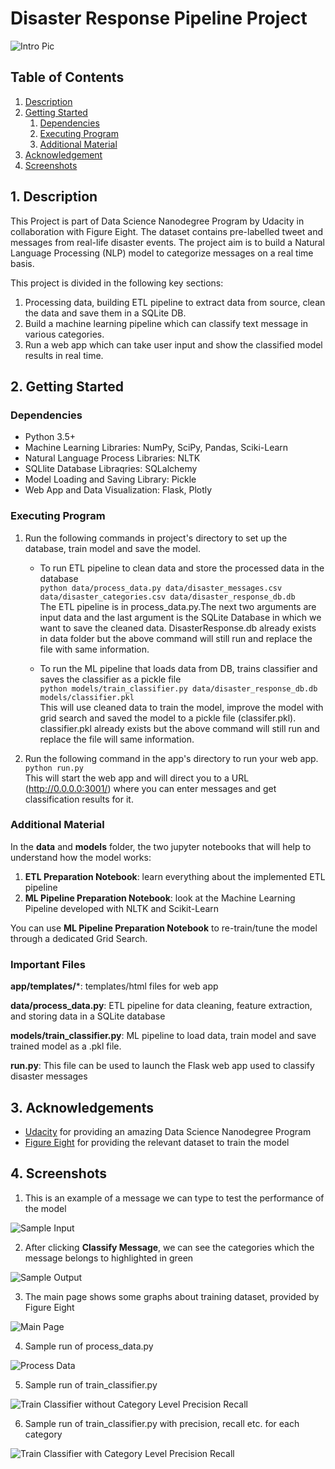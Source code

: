 # Disaster Response Pipeline Project

![Intro Pic](screenshots/intro.png)


## Table of Contents
1. [Description](#description)
2. [Getting Started](#getting_started)
	1. [Dependencies](#dependencies)
	2. [Executing Program](#execution)
	3. [Additional Material](#material)
3. [Acknowledgement](#acknowledgement)
4. [Screenshots](#screenshots)

<a name="descripton"></a>
## 1. Description

This Project is part of Data Science Nanodegree Program by Udacity in collaboration with Figure Eight. The dataset contains pre-labelled tweet and messages from real-life disaster events. The project aim is to build a Natural Language Processing (NLP) model to categorize messages on a real time basis.

This project is divided in the following key sections:

1. Processing data, building ETL pipeline to extract data from source, clean the data and save them in a SQLite DB.
2. Build a machine learning pipeline which can classify text message in various categories.
3. Run a web app which can take user input and show the classified model results in real time.

<a name="getting_started"></a>
## 2. Getting Started

<a name="dependencies"></a>
### Dependencies
* Python 3.5+
* Machine Learning Libraries: NumPy, SciPy, Pandas, Sciki-Learn
* Natural Language Process Libraries: NLTK
* SQLlite Database Libraqries: SQLalchemy
* Model Loading and Saving Library: Pickle
* Web App and Data Visualization: Flask, Plotly

<a name="execution"></a>
### Executing Program
1. Run the following commands in project's directory to set up the database, train model and save the model.
    - To run ETL pipeline to clean data and store the processed data in the database<br>
        `python data/process_data.py data/disaster_messages.csv data/disaster_categories.csv data/disaster_response_db.db`<br>
	The ETL pipeline is in process_data.py.The next two arguments are input data and the last argument is the SQLite Database in which we want to save the cleaned data. 		DisasterResponse.db already exists in data folder but the above command will still run and replace the file with same information.
	
    - To run the ML pipeline that loads data from DB, trains classifier and saves the classifier as a pickle file<br>
        `python models/train_classifier.py data/disaster_response_db.db models/classifier.pkl` <br>
	This will use cleaned data to train the model, improve the model with grid search and saved the model to a pickle file (classifer.pkl). 
	classifier.pkl already exists but the above command will still run and replace the file will same information.

2. Run the following command in the app's directory to run your web app.<br>
    `python run.py`<br>
    This will start the web app and will direct you to a URL (http://0.0.0.0:3001/) where you can enter messages and get classification results for it.


<a name="material"></a>
### Additional Material

In the **data** and **models** folder, the two jupyter notebooks that will help to understand how the model works:
1. **ETL Preparation Notebook**: learn everything about the implemented ETL pipeline
2. **ML Pipeline Preparation Notebook**: look at the Machine Learning Pipeline developed with NLTK and Scikit-Learn

You can use **ML Pipeline Preparation Notebook** to re-train/tune the model through a dedicated Grid Search.

<a name="importantfiles"></a>
### Important Files
**app/templates/***: templates/html files for web app

**data/process_data.py**: ETL pipeline for data cleaning, feature extraction, and storing data in a SQLite database

**models/train_classifier.py**: ML pipeline to load data, train model and save trained model as a .pkl file.

**run.py**: This file can be used to launch the Flask web app used to classify disaster messages

<a name="acknowledgement"></a>
## 3. Acknowledgements

* [Udacity](https://www.udacity.com/) for providing an amazing Data Science Nanodegree Program
* [Figure Eight](https://www.figure-eight.com/) for providing the relevant dataset to train the model

<a name="screenshots"></a>
## 4. Screenshots

1. This is an example of a message we can type to test the performance of the model

![Sample Input](screenshots/sample_input.png)

2. After clicking **Classify Message**, we can see the categories which the message belongs to highlighted in green

![Sample Output](screenshots/sample_output.png)

3. The main page shows some graphs about training dataset, provided by Figure Eight

![Main Page](screenshots/main_page.png)

4. Sample run of process_data.py

![Process Data](screenshots/process_data.png)

5. Sample run of train_classifier.py

![Train Classifier without Category Level Precision Recall](screenshots/train_classifier.png)

6. Sample run of train_classifier.py with precision, recall etc. for each category

![Train Classifier with Category Level Precision Recall](screenshots/train_classifier_category_precision_recall.png)
